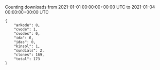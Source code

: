 
Counting downloads from 2021-01-01 00:00:00+00:00 UTC to 2021-01-04 00:00:00+00:00 UTC

```
{
    "arkode": 0,
    "cvode": 1,
    "cvodes": 0,
    "ida": 0,
    "idas": 0,
    "kinsol": 1,
    "sundials": 2,
    "clones": 169,
    "total": 173
}
```
